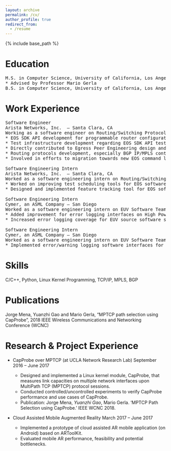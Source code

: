 ```yaml
---
layout: archive
permalink: /cv/
author_profile: true
redirect_from:
  - /resume
---
```


{% include base_path %}

Education
======
<pre>
M.S. in Computer Science, University of California, Los Angeles          September 2016 - March 2018
* Advised by Professor Mario Gerla
B.S. in Computer Science, University of California, Los Angeles          July 2012 – June 2016
</pre>
Work Experience
======
<pre>
Software Engineer                                                         May 2018 – Present
Arista Networks, Inc.  – Santa Clara, CA
Working as a software engineer on Routing/Switching Protocol Team.
* EOS SDK API development for programmable router configuration.
* Test infrastructure development regarding EOS SDK API testing.
* Directly contributed to Egress Peer Engineering design and implementation in EOS.
* Routing protocols development, especially BGP IP/MPLS control plane.
* Involved in efforts to migration towards new EOS command line interface.

Software Engineering Intern                                               June 2017 – September 2017 
Arista Networks, Inc.  – Santa Clara, CA
Worked as a software engineering intern on Routing/Switching Protocol Team.
* Worked on improving test scheduling tools for EOS software development.
* Designed and implemented feature tracking tool for EOS software modules.

Software Engineering Intern                                               July 2016 – December 2016
Cymer, an ASML Company – San Diego
Worked as a software engineering intern on EUV Software Team.
* Added improvement for error logging interfaces on High Power Seed System.
* Increased error logging coverage for EUV source software system.

Software Engineering Intern                                               June 2014 – September 2014
Cymer, an ASML Company – San Diego
Worked as a software engineering intern on EUV Software Team.
* Implemented error/warning logging software interfaces for High Power Seed System.
</pre>
Skills
======
C/C++, Python, Linux Kernel Programming, TCP/IP, MPLS, BGP

Publications
======
Jorge Mena, Yuanzhi Gao and Mario Gerla, “MPTCP path selection using CapProbe”, 2018 IEEE Wireless Communications and Networking Conference (WCNC)

Research & Project Experience
======
* CapProbe over MPTCP  (at UCLA Network Research Lab)                                        September 2016 – June 2017
  * Designed and implemented a Linux kernel module, CapProbe, that measures link capacities on multiple network interfaces upon MultiPath TCP (MPTCP) protocol sessions.
  * Conducted controlled/uncontrolled experiments to verify CapProbe performance and use cases of CapProbe.
  * Publication: Jorge Mena, *Yuanzhi Gao*, Mario Gerla. ‘MPTCP Path Selection using CapProbe.’ IEEE WCNC 2018.

* Cloud Assisted Mobile Augmented Reality                                                     March 2017 – June 2017
  * Implemented a prototype of cloud assisted AR mobile application (on Android) based on ARToolKit.
  * Evaluated mobile AR performance, feasibility and potential bottlenecks.
